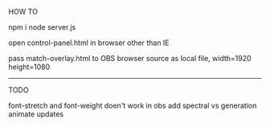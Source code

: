 HOW TO

npm i
node server.js

open control-panel.html in browser other than IE

pass match-overlay.html to OBS browser source as local file, width=1920 height=1080


---

TODO

font-stretch and font-weight doen't work in obs
add spectral vs generation
animate updates
